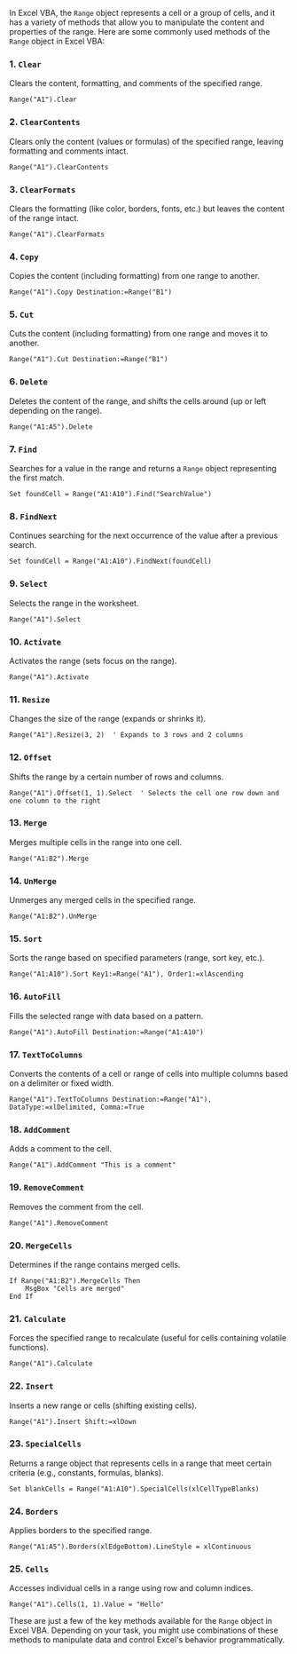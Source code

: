 In Excel VBA, the `Range` object represents a cell or a group of cells, and it has a variety of methods that allow you to manipulate the content and properties of the range. Here are some commonly used methods of the `Range` object in Excel VBA:

### 1. **`Clear`**

Clears the content, formatting, and comments of the specified range.

```vba
Range("A1").Clear
```

### 2. **`ClearContents`**

Clears only the content (values or formulas) of the specified range, leaving formatting and comments intact.

```vba
Range("A1").ClearContents
```

### 3. **`ClearFormats`**

Clears the formatting (like color, borders, fonts, etc.) but leaves the content of the range intact.

```vba
Range("A1").ClearFormats
```

### 4. **`Copy`**

Copies the content (including formatting) from one range to another.

```vba
Range("A1").Copy Destination:=Range("B1")
```

### 5. **`Cut`**

Cuts the content (including formatting) from one range and moves it to another.

```vba
Range("A1").Cut Destination:=Range("B1")
```

### 6. **`Delete`**

Deletes the content of the range, and shifts the cells around (up or left depending on the range).

```vba
Range("A1:A5").Delete
```

### 7. **`Find`**

Searches for a value in the range and returns a `Range` object representing the first match.

```vba
Set foundCell = Range("A1:A10").Find("SearchValue")
```

### 8. **`FindNext`**

Continues searching for the next occurrence of the value after a previous search.

```vba
Set foundCell = Range("A1:A10").FindNext(foundCell)
```

### 9. **`Select`**

Selects the range in the worksheet.

```vba
Range("A1").Select
```

### 10. **`Activate`**

Activates the range (sets focus on the range).

```vba
Range("A1").Activate
```

### 11. **`Resize`**

Changes the size of the range (expands or shrinks it).

```vba
Range("A1").Resize(3, 2)  ' Expands to 3 rows and 2 columns
```

### 12. **`Offset`**

Shifts the range by a certain number of rows and columns.

```vba
Range("A1").Offset(1, 1).Select  ' Selects the cell one row down and one column to the right
```

### 13. **`Merge`**

Merges multiple cells in the range into one cell.

```vba
Range("A1:B2").Merge
```

### 14. **`UnMerge`**

Unmerges any merged cells in the specified range.

```vba
Range("A1:B2").UnMerge
```

### 15. **`Sort`**

Sorts the range based on specified parameters (range, sort key, etc.).

```vba
Range("A1:A10").Sort Key1:=Range("A1"), Order1:=xlAscending
```

### 16. **`AutoFill`**

Fills the selected range with data based on a pattern.

```vba
Range("A1").AutoFill Destination:=Range("A1:A10")
```

### 17. **`TextToColumns`**

Converts the contents of a cell or range of cells into multiple columns based on a delimiter or fixed width.

```vba
Range("A1").TextToColumns Destination:=Range("A1"), DataType:=xlDelimited, Comma:=True
```

### 18. **`AddComment`**

Adds a comment to the cell.

```vba
Range("A1").AddComment "This is a comment"
```

### 19. **`RemoveComment`**

Removes the comment from the cell.

```vba
Range("A1").RemoveComment
```

### 20. **`MergeCells`**

Determines if the range contains merged cells.

```vba
If Range("A1:B2").MergeCells Then
    MsgBox "Cells are merged"
End If
```

### 21. **`Calculate`**

Forces the specified range to recalculate (useful for cells containing volatile functions).

```vba
Range("A1").Calculate
```

### 22. **`Insert`**

Inserts a new range or cells (shifting existing cells).

```vba
Range("A1").Insert Shift:=xlDown
```

### 23. **`SpecialCells`**

Returns a range object that represents cells in a range that meet certain criteria (e.g., constants, formulas, blanks).

```vba
Set blankCells = Range("A1:A10").SpecialCells(xlCellTypeBlanks)
```

### 24. **`Borders`**

Applies borders to the specified range.

```vba
Range("A1:A5").Borders(xlEdgeBottom).LineStyle = xlContinuous
```

### 25. **`Cells`**

Accesses individual cells in a range using row and column indices.

```vba
Range("A1").Cells(1, 1).Value = "Hello"
```

These are just a few of the key methods available for the `Range` object in Excel VBA. Depending on your task, you might use combinations of these methods to manipulate data and control Excel's behavior programmatically.
